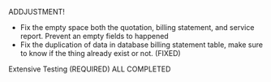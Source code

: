 ADDJUSTMENT!
* Fix the empty space both the quotation, billing statement, and service report. Prevent an empty fields to happened
* Fix the duplication of data in database billing statement table, make sure to know if the thing already exist or not. (FIXED)

Extensive Testing (REQUIRED)
ALL COMPLETED